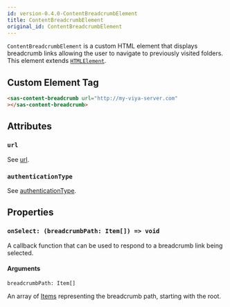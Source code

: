 ```yaml
---
id: version-0.4.0-ContentBreadcrumbElement
title: ContentBreadcrumbElement
original_id: ContentBreadcrumbElement
---
```


`ContentBreadcrumbElement` is a custom HTML element that displays breadcrumb links allowing the user to navigate to previously visited folders. This element extends <a target="_blank" href="https://developer.mozilla.org/en-US/docs/Web/API/HTMLElement">`HTMLElement`</a>.

## Custom Element Tag

```html
<sas-content-breadcrumb url="http://my-viya-server.com"
></sas-content-breadcrumb>
```

## Attributes

### `url`

See [url](LogonWrapperProps.md#url).

### `authenticationType`

See [authenticationType](LogonWrapperProps.md#authenticationType).

## Properties

### `onSelect: (breadcrumbPath: Item[]) => void`

A callback function that can be used to respond to a breadcrumb link being selected.

#### Arguments

`breadcrumbPath: Item[]`

An array of [Items](Item.md) representing the breadcrumb path, starting with the root.
